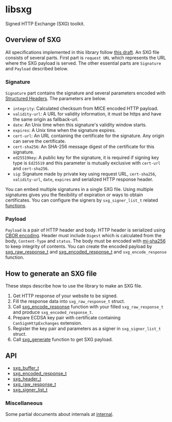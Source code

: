 # libsxg

Signed HTTP Exchange (SXG) toolkit.

## Overview of SXG

All specifications implemented in this library follow [this draft](https://tools.ietf.org/html/draft-yasskin-http-origin-signed-responses-06).
An SXG file consists of several parts.
First part is `request URL` which represents the URL where the SXG payload is served.
The other essential parts are `Signature` and `Payload` described below.

### Signature

`Signature` part contains the signature and several parameters encoded with [Structured Headers](https://tools.ietf.org/html/draft-ietf-httpbis-header-structure-10).
The parameters are below.

- `integrity`: Calculated checksum from MICE encoded HTTP payload.
- `validity-url`: A URL for validity information, it must be https and have the same origin as fallback-url.
- `date`: An Unix time when this signature's validity window starts.
- `expires`: A Unix time when the signature expires.
- `cert-url`: An URL containing the certificate for the signature. Any origin can serve the certificate.
- `cert-sha256`: An SHA-256 message digest of the certificate for this signature.
- `ed25519key`: A public key for the signature, it is required if signing key type is `Ed25519` and this parameter is mutually exclusive with `cert-url` and `cert-sha256`.
- `sig`: Signature made by private key using request URL, `cert-sha256`, `validity-url`, `date`, `expires` and serialized HTTP response header.

You can embed multiple signatures in a single SXG file.
Using multiple signatures gives you the flexibility of expiration or ways to obtain certificates.
You can configure the signers by `sxg_signer_list_t` related [functions](sxg_signer_list.md).

### Payload

`Payload` is a pair of HTTP header and body.
HTTP header is serialized using [CBOR encoding](https://tools.ietf.org/html/rfc7049).
Header must include `Digest` which is calculated from the body, `Content-Type` and `status`.
The body must be encoded with [mi-sha256](https://tools.ietf.org/html/draft-thomson-http-mice-03) to keep integrity of contents.
You can create the encoded payload by [sxg_raw_response_t](sxg_raw_response.md) and [sxg_encoded_response_t](sxg_encoded_response.md) and `sxg_encode_response` function.

## How to generate an SXG file

These steps describe how to use the library to make an SXG file.

1. Get HTTP response of your website to be signed.
2. Fill the response data into `sxg_raw_response_t` struct.
3. Call [sxg_encode_response](sxg_encoded_response.md#bool-sxg_encode_response_const-size_t-mi_record_size_const-sxg_raw_response_t_src_sxg_encoded_response_t_dst) function with your filled `sxg_raw_response_t` and produce `sxg_encoded_response_t`.
4. Prepare ECDSA key pair with certificate containing `CanSignHttpExchanges` extension.
5. Register the key pair and parameters as a signer in `sxg_signer_list_t` struct.
6. Call [sxg_generate](sxg_generate.md) function to get SXG payload.

## API

- [sxg_buffer_t](sxg_buffer.md)
- [sxg_encoded_response_t](sxg_encoded_response.md)
- [sxg_header_t](sxg_header.md)
- [sxg_raw_response_t](sxg_raw_response.md)
- [sxg_signer_list_t](sxg_signer_list.md)

### Miscellaneous

Some partial documents about internals at [internal](internals.md).
